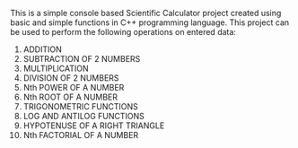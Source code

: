 This is a simple console based Scientific Calculator project created using basic and simple functions in C++ programming language.
This project can be used to perform the following operations on entered data:
1. ADDITION
2. SUBTRACTION OF 2 NUMBERS
3. MULTIPLICATION
4. DIVISION OF 2 NUMBERS
5. Nth POWER OF A NUMBER
6. Nth ROOT OF A NUMBER
7. TRIGONOMETRIC FUNCTIONS
8. LOG AND ANTILOG FUNCTIONS
9. HYPOTENUSE OF A RIGHT TRIANGLE
10. Nth FACTORIAL OF A NUMBER

